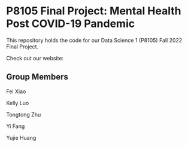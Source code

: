 # P8105 Final Project: Mental Health Post COVID-19 Pandemic

This repository holds the code for our Data Science 1 (P8105) Fall 2022 Final Project. 

Check out our website: 

## Group Members

Fei Xiao

Kelly Luo 

Tongtong Zhu 

Yi Fang  

Yujie Huang

